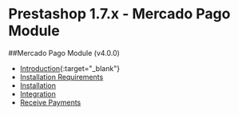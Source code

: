 # Prestashop 1.7.x - Mercado Pago Module

##Mercado Pago Module (v4.0.0)

* [Introduction](https://www.mercadopago.com.br/developers/en/plugins_sdks/plugins/official/prestashop17/#bookmark_introduction){:target="_blank"}
* [Installation Requirements](https://www.mercadopago.com.br/developers/en/plugins_sdks/plugins/official/prestashop17/#bookmark_installation_requirements)
* [Installation](https://www.mercadopago.com.br/developers/en/plugins_sdks/plugins/official/prestashop17/#bookmark_installation)
* [Integration](https://www.mercadopago.com.br/developers/en/plugins_sdks/plugins/official/prestashop17/#bookmark_integration)
* [Receive Payments](https://www.mercadopago.com.br/developers/en/plugins_sdks/plugins/official/prestashop17/#bookmark_receive_payments)